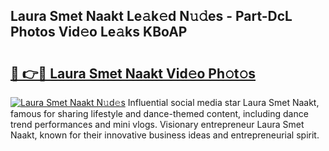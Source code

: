## Laura Smet Naakt Le𝚊k𝚎d N𝚞𝚍es - Part-DcL Photos Vid𝚎o Le𝚊ks KBoAP

# <h2><a href="http://fb00pv.evod.top/?m=Laura+Smet+Naakt">🔗 👉🔴 Laura Smet Naakt Vid𝚎o Ph𝚘t𝚘s</a></h2>

[![Laura Smet Naakt N𝚞d𝚎s](https://i.imgur.com/8V9OHl7.gif)](http://fb00pv.evod.top/?m=Laura+Smet+Naakt)
Influential social media star Laura Smet Naakt, famous for sharing lifestyle and dance-themed content, including dance trend performances and mini vlogs. Visionary entrepreneur Laura Smet Naakt, known for their innovative business ideas and entrepreneurial spirit. 

